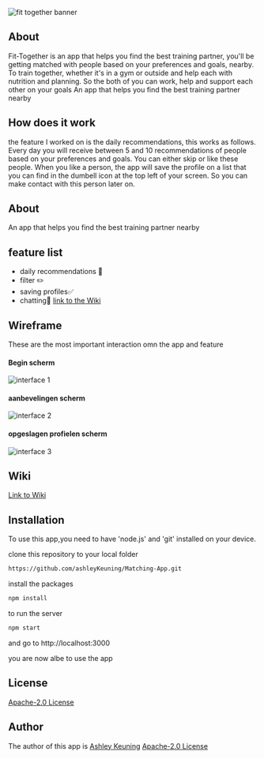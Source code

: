 ![fit together banner](https://github.com/ashleyKeuning/Matching-App/blob/main/Images%20voor%20Wiki/Banner.png)


  ## About
  Fit-Together is an app that helps you find the best training partner, you'll be getting matched with people based on your preferences and goals, nearby. 
  To train together, whether it's in a gym or outside and help each with nutrition and planning. So the both of you can work, help and support each other on your goals
  An app that helps you find the best training partner nearby


  ## How does it work
  the feature I worked on is the daily recommendations, this works as follows.
  Every day you will receive between 5 and 10 recommendations of people based on your preferences and goals. You can either skip or like these people.
  When you like a person, the app will save the profile on a list that you can find in the dumbell icon at the top left of your screen. 
  So you can make contact with this person later on.
 ## About
 An app that helps you find the best training partner nearby

 ## feature list 

 - daily recommendations :memo:
 - filter ✏️
 - saving profiles:white_check_mark:
 - chatting:speech_balloon:
 [link to the Wiki](https://github.com/ashleyKeuning/Matching-App/wiki)

  ## Wireframe
 These are the most important interaction omn the app and feature


 #### Begin scherm
 ![interface 1](https://github.com/ashleyKeuning/Matching-App/blob/main/Images%20voor%20Wiki/interface%201.png)


 #### aanbevelingen scherm
 ![interface 2](https://github.com/ashleyKeuning/Matching-App/blob/main/Images%20voor%20Wiki/interface%202.png)

 #### opgeslagen profielen scherm
 ![interface 3](https://github.com/ashleyKeuning/Matching-App/blob/main/Images%20voor%20Wiki/interface%203.png)
 
  ## Wiki 
  [Link to Wiki](https://github.com/ashleyKeuning/Matching-App/wiki)

## Installation

  To use this app,you need to have 'node.js' and 'git' installed on your device.

  clone this repository to your local folder

  ```bash
  https://github.com/ashleyKeuning/Matching-App.git 
  ```

  install the packages
  ```bash
  npm install 
  ```

  to run the server
  ```bash
  npm start 
  ```

  and go to http://localhost:3000

  you are now albe to use the app 

  ## License

  [Apache-2.0 License](https://github.com/ashleyKeuning/Matching-App/blob/main/LICENSE) 

  ## Author

  The author of this app is [Ashley Keuning](https://github.com/ashleyKeuning) 
 [Apache-2.0 License](https://github.com/ashleyKeuning/Matching-App/blob/main/LICENSE) 

